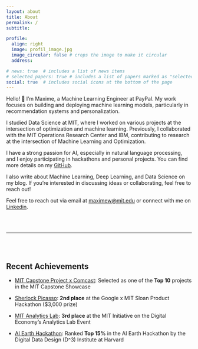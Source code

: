```yaml
---
layout: about
title: About
permalink: /
subtitle: 

profile:
  align: right
  image: profil_image.jpg
  image_circular: false # crops the image to make it circular
  address:

# news: true  # includes a list of news items
# selected_papers: true # includes a list of papers marked as "selected={true}"
social: true  # includes social icons at the bottom of the page
---
```


Hello! :wave: I’m Maxime, a Machine Learning Engineer at PayPal. My work focuses on building and deploying machine learning models, particularly in recommendation systems and personalization.

I studied Data Science at MIT, where I worked on various projects at the intersection of optimization and machine learning. Previously, I collaborated with the MIT Operations Research Center and IBM, contributing to research at the intersection of Machine Learning and Optimization.

I have a strong passion for AI, especially in natural language processing, and I enjoy participating in hackathons and personal projects. You can find more details on my [GitHub](https://github.com/maxime7770).

I also write about Machine Learning, Deep Learning, and Data Science on my blog. If you’re interested in discussing ideas or collaborating, feel free to reach out!

Feel free to reach out via email at [maximew@mit.edu](mailto:) or connect with me on [Linkedin](https://www.linkedin.com/in/maxime-wolf/).


<br />
<br />

---

<br />
<br />

<!-- ![Alt text for the GIF](assets/img/giphy.gif) -->
<!-- <img src="assets/img/giphy.gif" width="100" alt="Example GIF"> -->

<!-- <table>
  <tr>
    <td><img src="assets/img/giphy.gif" alt="First GIF" style="width: 100px;"></td>
    <td style="font-size: 30px; font-weight: bold;">Recent Achievements</td>
    <td><img src="assets/img/giphy.gif" alt="Second GIF" style="width: 100px;"></td>
  </tr>
</table> -->


## Recent Achievements

- [MIT Capstone Project x Comcast](https://www.maximewolf.com/projects/MIT_Capstone_Project/): Selected as one of the **Top 10** projects in the MIT Capstone Showcase
- [Sherlock Picasso](https://github.com/maxime7770/Sherlock-Picasso): **2nd place** at the Google x MIT Sloan Product Hackathon ($3,000 prize)
- [MIT Analytics Lab](https://maxime7770.github.io/projects/AI_Powered_Email_Assistant_for_CMA-CGM/): **3rd place** at the MIT Initiative on the Digital Economy’s Analytics Lab Event

- [AI Earth Hackathon](https://github.com/maxime7770/AI-Earth-Hackathon): Ranked **Top 15%** in the AI Earth Hackathon by the Digital Data Design (D^3) Institute at Harvard

<br />
<br />

